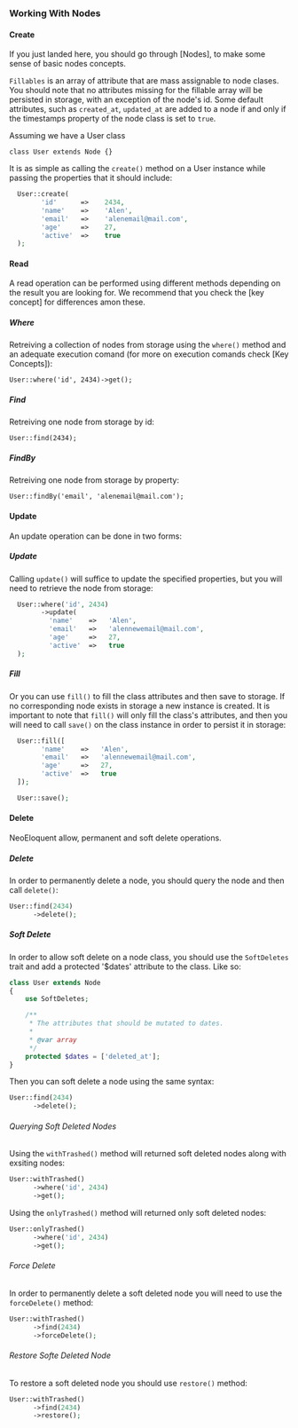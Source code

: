 ### Working With Nodes

#### Create

If you just landed here, you should go through [Nodes], to make some sense of basic nodes concepts.

`Fillables` is an array of attribute that are mass assignable to node clases. You should note that no attributes missing for the fillable array will be persisted in storage, with an exception of the node's id. Some default attributes, such as `created_at`, `updated_at` are added to a node if and only if the timestamps property of the node class is set to `true`.

Assuming we have a User class

`class User extends Node {}`

It is as simple as calling the `create()` method on a User instance while passing the properties that it should include:
``` php
  User::create(
        'id'      =>    2434,
        'name'    =>    'Alen',
        'email'   =>    'alenemail@mail.com',
        'age'     =>    27,
        'active'  =>    true
  );
```

#### Read
A read operation can be performed using different methods depending on the result you are looking for. We recommend that you check the [key concept] for differences amon these.

##### Where
Retreiving a collection of nodes from storage using the `where()` method and an adequate execution comand (for more on execution comands check [Key Concepts]):

`User::where('id', 2434)->get();`

##### Find
Retreiving one node from storage by id:

`User::find(2434);`

##### FindBy
Retreiving one node from storage by property:

`User::findBy('email', 'alenemail@mail.com');`

#### Update
An update operation can be done in two forms:

##### Update
Calling `update()` will suffice to update the specified properties, but you will need to retrieve the node from storage:
``` php
  User::where('id', 2434)
        ->update(
          'name'    =>   'Alen',
          'email'   =>   'alennewemail@mail.com',
          'age'     =>   27,
          'active'  =>   true
  );
```

##### Fill
Or you can use `fill()` to fill the class attributes and then save to storage. If no corresponding node exists in storage a new instance is created. It is important to note that `fill()` will only fill the class's attributes, and then you will need to call `save()` on the class instance in order to persist it in storage:
``` php
  User::fill([
        'name'    =>   'Alen',
        'email'   =>   'alennewemail@mail.com',
        'age'     =>   27,
        'active'  =>   true
  ]);

  User::save();
```

#### Delete
NeoEloquent allow, permanent and soft delete operations.

##### Delete
In order to permanently delete a node, you should query the node and then call `delete()`:

```php
User::find(2434)
      ->delete();
```

##### Soft Delete
In order to allow soft delete on a node class, you should use the `SoftDeletes` trait and add a protected '$dates' attribute to the class. Like so:

```php
class User extends Node
{
    use SoftDeletes;

    /**
     * The attributes that should be mutated to dates.
     *
     * @var array
     */
    protected $dates = ['deleted_at'];
}
```

Then you can soft delete a node using the same syntax:

```php
User::find(2434)
      ->delete();
```

###### Querying Soft Deleted Nodes
Using the `withTrashed()` method will returned soft deleted nodes along with exsiting nodes:

```php
User::withTrashed()
      ->where('id', 2434)
      ->get();
```

Using the `onlyTrashed()` method will returned only soft deleted nodes:

```php
User::onlyTrashed()
      ->where('id', 2434)
      ->get();
```

###### Force Delete
In order to permanently delete a soft deleted node you will need to use the `forceDelete()` method:

```php
User::withTrashed()
      ->find(2434)
      ->forceDelete();
```

###### Restore Softe Deleted Node
To restore a soft deleted node you should use `restore()` method:

```php
User::withTrashed()
      ->find(2434)
      ->restore();
```





